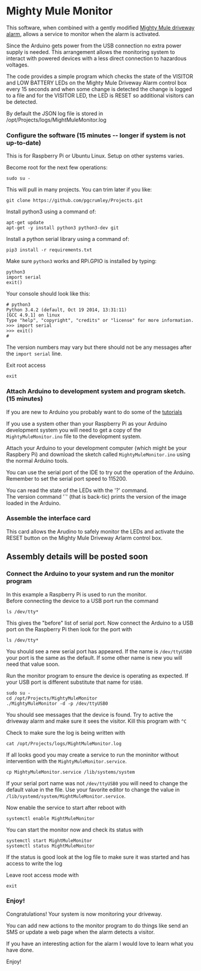 # Mighty Mule Monitor

This software, when combined with a gently modified 
[Mighty Mule driveway alarm](https://www.mightymulestore.com/Mighty-Mule-Driveway-Alarm-p/fm231.htm),
allows a service to monitor when the alarm is activated.

Since the Arduino gets power from the USB connection no
extra power supply is needed.  This arrangement allows the monitoring
system to interact with powered
devices with a less direct connection to hazardous voltages.

The code provides a simple program which checks the state of the 
VISITOR and LOW BATTERY LEDs on the Mighty Mule Driveway Alarm control box
every 15 seconds and when some change is detected the change is logged to 
a file and for the VISITOR LED, the LED is RESET so additional visitors
can be detected.

By default the JSON log file is stored in 
/opt/Projects/logs/MightMuleMonitor.log

### Configure the software (15 minutes -- longer if system is not up-to-date)

This is for Raspberry Pi or Ubuntu Linux.  Setup on other systems varies.

Become root for the next few operations:

    sudo su -
    
This will pull in many projects.  You can trim later if you like:

    git clone https://github.com/pgcrumley/Projects.git

Install python3 using a command of:

    apt-get update
    apt-get -y install python3 python3-dev git
    
Install a python serial library using a command of:

    pip3 install -r requirements.txt

Make sure `python3` works and RPi.GPIO is installed by typing:

    python3
    import serial
    exit()

Your console should look like this:

    # python3
    Python 3.4.2 (default, Oct 19 2014, 13:31:11)
    [GCC 4.9.1] on linux
    Type "help", "copyright", "credits" or "license" for more information.
    >>> import serial
    >>> exit()
    #
    
The version numbers may vary but there should not be any messages after the
`import serial` line.    

Exit root access

    exit

### Attach Arduino to development system and program sketch. (15 minutes)

If you are new to Arduino you probably want to do some of the
[tutorials](https://www.arduino.cc/en/Tutorial/HomePage)

If you use a system other than your Raspberry Pi as your Arduino development
system you will need to get a copy of the `MightyMuleMonitor.ino` file
to the development system.  

Attach your Arduino to your development computer (which might be your 
Raspbery Pi) and download the sketch called `MightyMuleMonitor.ino`
using the normal Arduino tools.  

You can use the serial port of the IDE to try out the operation of the 
Arduino.  Remember to set the serial port speed to 115200.

You can read the state of the LEDs with the '?' command.  
The version command '`' (that 
is back-tic) prints the version of the image loaded in the Arduino.

### Assemble the interface card

This card allows the Arudino to safely monitor the LEDs and activate the 
RESET button on the Mighty Mule Driveway Arlarm control box.

## Assembly details will be posted soon

### Connect the Arduino to your system and run the monitor program

In this example a Raspberry Pi is used to run the monitor.  
Before connecting the device to a USB port run the command

    ls /dev/tty*
    
This gives the "before" list of serial port.  Now connect the Arduino to a 
USB port on the Raspberry Pi then look for the port with 

    ls /dev/tty*
    
You should see a new serial port has appeared.
If the name is `/dev/ttyUSB0` your port is the same as the default.  If
some other name is new you will need that value soon.

Run the monitor program to ensure the device is operating as expected.
If your USB port is different substitute that name for `USB0`.

    sudo su -
    cd /opt/Projects/MightyMuleMonitor
    ./MightyMuleMonitor -d -p /dev/ttyUSB0
    
You should see messages that the device is found.  Try to active the driveway 
alarm and make sure it sees the visitor.  Kill this program with `^C`

Check to make sure the log is being written with 

    cat /opt/Projects/logs/MightMuleMonitor.log
    
If all looks good you may create a service to run the moninitor without 
intervention with the `MightyMuleMonitor.service`.

    cp MightyMuleMonitor.service /lib/systems/system
    
If your serial port name was not `/dev/ttyUSB0` you will need to change
the default value in the file.  Use your favorite editor to change the
value in `/lib/systemd/system/MightMuleMonitor.service`.

Now enable the service to start after reboot with

    systemctl enable MightMuleMonitor

You can start the monitor now and check its status with 

    systemctl start MightMuleMonitor
    systemctl status MightMuleMonitor
    
If the status is good look at the log file to make sure it was started and 
has access to write the log

Leave root access mode with 

    exit
    
### Enjoy! 

Congratulations!  Your system is now monitoring your driveway.

You can add new actions to the monitor program to do things like send an SMS
or update a web page when the alarm detects a visitor.

If you have an interesting action for the alarm I would love to learn what you
have done.

Enjoy!